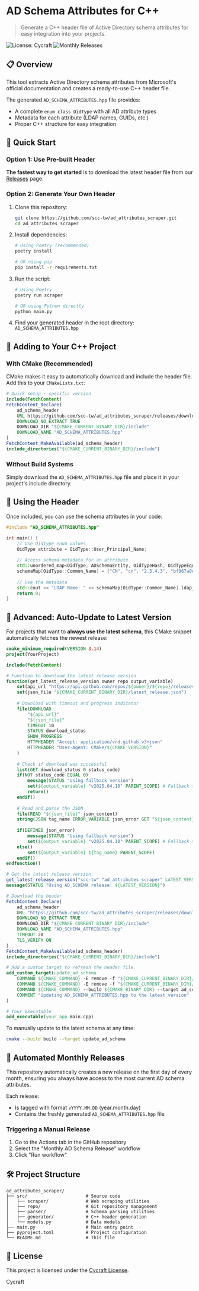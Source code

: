 # AD Schema Attributes for C++

> Generate a C++ header file of Active Directory schema attributes for easy integration into your projects.

![License: Cycraft](https://img.shields.io/badge/license-Cycraft-blue)
![Monthly Releases](https://img.shields.io/badge/releases-monthly-green)

## 📋 Overview

This tool extracts Active Directory schema attributes from Microsoft's official documentation and creates a ready-to-use C++ header file. 

The generated `AD_SCHEMA_ATTRIBUTES.hpp` file provides:
- A complete `enum class OidType` with all AD attribute types
- Metadata for each attribute (LDAP names, GUIDs, etc.)
- Proper C++ structure for easy integration

## 🚀 Quick Start

### Option 1: Use Pre-built Header

**The fastest way to get started** is to download the latest header file from our [Releases](https://github.com/scc-tw/ad_attributes_scraper/releases) page.

### Option 2: Generate Your Own Header

1. Clone this repository:
   ```bash
   git clone https://github.com/scc-tw/ad_attributes_scraper.git
   cd ad_attributes_scraper
   ```

2. Install dependencies:
   ```bash
   # Using Poetry (recommended)
   poetry install

   # OR using pip
   pip install -r requirements.txt
   ```

3. Run the script:
   ```bash
   # Using Poetry
   poetry run scraper

   # OR using Python directly
   python main.py
   ```

4. Find your generated header in the root directory: `AD_SCHEMA_ATTRIBUTES.hpp`

## 🔧 Adding to Your C++ Project

### With CMake (Recommended)

CMake makes it easy to automatically download and include the header file. Add this to your `CMakeLists.txt`:

```cmake
# Quick setup - specific version
include(FetchContent)
FetchContent_Declare(
    ad_schema_header
    URL https://github.com/scc-tw/ad_attributes_scraper/releases/download/v2025.04.10/AD_SCHEMA_ATTRIBUTES.hpp
    DOWNLOAD_NO_EXTRACT TRUE
    DOWNLOAD_DIR "${CMAKE_CURRENT_BINARY_DIR}/include"
    DOWNLOAD_NAME "AD_SCHEMA_ATTRIBUTES.hpp"
)
FetchContent_MakeAvailable(ad_schema_header)
include_directories("${CMAKE_CURRENT_BINARY_DIR}/include")
```

### Without Build Systems

Simply download the `AD_SCHEMA_ATTRIBUTES.hpp` file and place it in your project's include directory.

## 🧩 Using the Header

Once included, you can use the schema attributes in your code:

```cpp
#include "AD_SCHEMA_ATTRIBUTES.hpp"

int main() {
    // Use OidType enum values
    OidType attribute = OidType::User_Principal_Name;
    
    // Access schema metadata for an attribute
    std::unordered_map<OidType, ADSchemaEntity, OidTypeHash, OidTypeEqual> schemaMap;
    schemaMap[OidType::Common_Name] = {"CN", "cn", "2.5.4.3", "bf967a0e-0de6-11d0-a285-00aa003049e2", 64};
    
    // Use the metadata
    std::cout << "LDAP Name: " << schemaMap[OidType::Common_Name].ldap_display_name << std::endl;
    return 0;
}
```

## 🔄 Advanced: Auto-Update to Latest Version

For projects that want to **always use the latest schema**, this CMake snippet automatically fetches the newest release:

```cmake
cmake_minimum_required(VERSION 3.14)
project(YourProject)

include(FetchContent)

# Function to download the latest release version
function(get_latest_release_version owner repo output_variable)
    set(api_url "https://api.github.com/repos/${owner}/${repo}/releases/latest")
    set(json_file "${CMAKE_CURRENT_BINARY_DIR}/latest_release.json")
    
    # Download with timeout and progress indicator
    file(DOWNLOAD
        "${api_url}"
        "${json_file}"
        TIMEOUT 10
        STATUS download_status
        SHOW_PROGRESS
        HTTPHEADER "Accept: application/vnd.github.v3+json"
        HTTPHEADER "User-Agent: CMake/${CMAKE_VERSION}"
    )
    
    # Check if download was successful
    list(GET download_status 0 status_code)
    if(NOT status_code EQUAL 0)
        message(STATUS "Using fallback version")
        set(${output_variable} "v2025.04.10" PARENT_SCOPE) # Fallback to a known version
        return()
    endif()
    
    # Read and parse the JSON
    file(READ "${json_file}" json_content)
    string(JSON tag_name ERROR_VARIABLE json_error GET "${json_content}" "tag_name")
    
    if(DEFINED json_error)
        message(STATUS "Using fallback version")
        set(${output_variable} "v2025.04.10" PARENT_SCOPE) # Fallback to a known version
    else()
        set(${output_variable} ${tag_name} PARENT_SCOPE)
    endif()
endfunction()

# Get the latest release version
get_latest_release_version("scc-tw" "ad_attributes_scraper" LATEST_VERSION)
message(STATUS "Using AD_SCHEMA release: ${LATEST_VERSION}")

# Download the header
FetchContent_Declare(
    ad_schema_header
    URL "https://github.com/scc-tw/ad_attributes_scraper/releases/download/${LATEST_VERSION}/AD_SCHEMA_ATTRIBUTES.hpp"
    DOWNLOAD_NO_EXTRACT TRUE
    DOWNLOAD_DIR "${CMAKE_CURRENT_BINARY_DIR}/include"
    DOWNLOAD_NAME "AD_SCHEMA_ATTRIBUTES.hpp"
    TIMEOUT 20
    TLS_VERIFY ON
)
FetchContent_MakeAvailable(ad_schema_header)
include_directories("${CMAKE_CURRENT_BINARY_DIR}/include")

# Add a custom target to refresh the header file
add_custom_target(update_ad_schema
    COMMAND ${CMAKE_COMMAND} -E remove -f "${CMAKE_CURRENT_BINARY_DIR}/include/AD_SCHEMA_ATTRIBUTES.hpp"
    COMMAND ${CMAKE_COMMAND} -E remove -f "${CMAKE_CURRENT_BINARY_DIR}/latest_release.json"
    COMMAND ${CMAKE_COMMAND} --build ${CMAKE_BINARY_DIR} --target ad_schema_header-populate
    COMMENT "Updating AD_SCHEMA_ATTRIBUTES.hpp to the latest version"
)

# Your executable
add_executable(your_app main.cpp)
```

To manually update to the latest schema at any time:
```bash
cmake --build build --target update_ad_schema
```

## 📆 Automated Monthly Releases

This repository automatically creates a new release on the first day of every month, ensuring you always have access to the most current AD schema attributes.

Each release:
- Is tagged with format `vYYYY.MM.DD` (year.month.day)
- Contains the freshly generated `AD_SCHEMA_ATTRIBUTES.hpp` file

### Triggering a Manual Release

1. Go to the Actions tab in the GitHub repository
2. Select the "Monthly AD Schema Release" workflow
3. Click "Run workflow"

## 🛠️ Project Structure

```
ad_attributes_scraper/
├── src/                      # Source code
│   ├── scraper/              # Web scraping utilities
│   ├── repo/                 # Git repository management
│   ├── parser/               # Schema parsing utilities
│   ├── generator/            # C++ header generation
│   └── models.py             # Data models
├── main.py                   # Main entry point
├── pyproject.toml            # Project configuration
└── README.md                 # This file
```

## 📄 License

This project is licensed under the [Cycraft License](LICENSE.txt).

Cycraft 